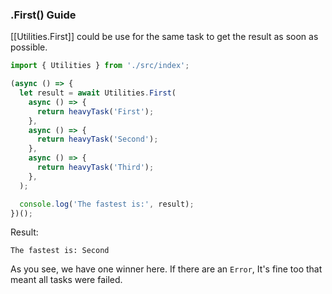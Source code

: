### .First() Guide

[[Utilities.First]] could be use for the same task to get the result as soon as possible.

```ts
import { Utilities } from './src/index';

(async () => {
  let result = await Utilities.First(
    async () => {
      return heavyTask('First');
    },
    async () => {
      return heavyTask('Second');
    },
    async () => {
      return heavyTask('Third');
    },
  );

  console.log('The fastest is:', result);
})();
```

Result:

```
The fastest is: Second
```

As you see, we have one winner here. If there are an `Error`, It's fine too that meant all tasks were failed.